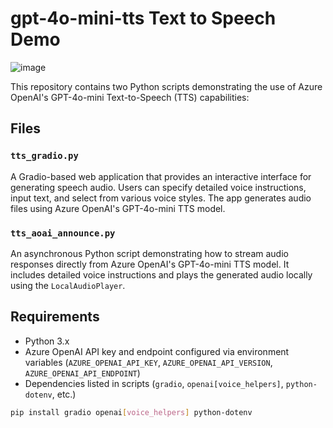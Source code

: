 # gpt-4o-mini-tts Text to Speech Demo

![image](https://github.com/user-attachments/assets/86177d5c-3cb2-49cd-9da7-a4262ab85200)

This repository contains two Python scripts demonstrating the use of Azure OpenAI's GPT-4o-mini Text-to-Speech (TTS) capabilities:

## Files

### `tts_gradio.py`
A Gradio-based web application that provides an interactive interface for generating speech audio. Users can specify detailed voice instructions, input text, and select from various voice styles. The app generates audio files using Azure OpenAI's GPT-4o-mini TTS model.

### `tts_aoai_announce.py`
An asynchronous Python script demonstrating how to stream audio responses directly from Azure OpenAI's GPT-4o-mini TTS model. It includes detailed voice instructions and plays the generated audio locally using the `LocalAudioPlayer`.

## Requirements
- Python 3.x
- Azure OpenAI API key and endpoint configured via environment variables (`AZURE_OPENAI_API_KEY`, `AZURE_OPENAI_API_VERSION`, `AZURE_OPENAI_API_ENDPOINT`)
- Dependencies listed in scripts (`gradio`, `openai[voice_helpers]`, `python-dotenv`, etc.)

```bash
pip install gradio openai[voice_helpers] python-dotenv
```
